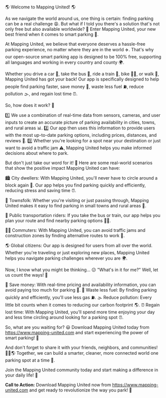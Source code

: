 🌎 Welcome to Mapping United! 🌎

As we navigate the world around us, one thing is certain: finding parking can be a real challenge 😩. But what if I told you there's a solution that's not only free but also available worldwide? 🤯 Enter Mapping United, your new best friend when it comes to smart parking 📍.

At Mapping United, we believe that everyone deserves a hassle-free parking experience, no matter where they are in the world ✈️. That's why our open-source smart parking app is designed to be 100% free, supporting all languages and working in every country and county 🌍.

Whether you drive a car 🚗, take the bus 🚌, ride a train 🚂, bike 🚴‍♂️, or walk 👣, Mapping United has got your back! Our app is specifically designed to help people find parking faster, save money 💸, waste less fuel ⛽️, reduce pollution 🌫️, and regain lost time ⏰.

So, how does it work? 🔧

1️⃣ We use a combination of real-time data from sensors, cameras, and user inputs to create an accurate picture of parking availability in cities, towns, and rural areas 📊.
2️⃣ Our app then uses this information to provide users with the most up-to-date parking options, including prices, distances, and reviews 💬.
3️⃣ Whether you're looking for a spot near your destination or just want to avoid a traffic jam ⚠️, Mapping United helps you make informed decisions about where to park.

But don't just take our word for it! 🤝 Here are some real-world scenarios that show the positive impact Mapping United can have:

🏙️ City dwellers: With Mapping United, you'll never have to circle around a block again 🔄. Our app helps you find parking quickly and efficiently, reducing stress and saving time ⏰.

🌳 Townsfolk: Whether you're visiting or just passing through, Mapping United makes it easy to find parking in small towns and rural areas 🚗.

🚌 Public transportation riders: If you take the bus or train, our app helps you plan your route and find nearby parking options 🚌💺.

🏃‍♂️ Commuters: With Mapping United, you can avoid traffic jams and construction zones by finding alternative routes to work 💼.

🌎 Global citizens: Our app is designed for users from all over the world. Whether you're traveling or just exploring new places, Mapping United helps you navigate parking challenges wherever you are 🌍.

Now, I know what you might be thinking... 😕 "What's in it for me?" Well, let us count the ways! 🎉

🏦 Save money: With real-time pricing and availability information, you can avoid paying too much for parking 💸.
🌟 Waste less fuel: By finding parking quickly and efficiently, you'll use less gas ⛽️.
🌫️ Reduce pollution: Every little bit counts when it comes to reducing our carbon footprint 🌎.
⏰ Regain lost time: With Mapping United, you'll spend more time enjoying your day and less time circling around looking for a parking spot ⏰.

So, what are you waiting for? 😃 Download Mapping United today from https://www.mapping-united.com and start experiencing the power of smart parking! 🚀

And don't forget to share it with your friends, neighbors, and communities! 👫👭🌎 Together, we can build a smarter, cleaner, more connected world one parking spot at a time 🌟.

Join the Mapping United community today and start making a difference in your daily life! 💪

**Call to Action:** Download Mapping United now from https://www.mapping-united.com and get ready to revolutionize the way you park! 🚀